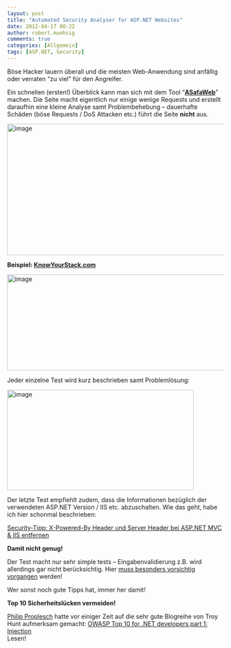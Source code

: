 ```yaml
---
layout: post
title: "Automated Security Analyser for ASP.NET Websites"
date: 2012-04-17 00:22
author: robert.muehsig
comments: true
categories: [Allgemein]
tags: [ASP.NET, Security]
---
```

<p>Böse Hacker lauern überall und die meisten Web-Anwendung sind anfällig oder verraten “zu viel” für den Angreifer. </p> <p>Ein schnellen (ersten!) Überblick kann man sich mit dem Tool “<a href="https://asafaweb.com"><strong>ASafaWeb</strong></a>” machen. Die Seite macht eigentlich nur einige wenige Requests und erstellt daraufhin eine kleine Analyse samt Problembehebung – dauerhafte Schäden (böse Requests / DoS Attacken etc.) führt die Seite <strong>nicht</strong> aus. </p> <p><a href="{{BASE_PATH}}/assets/wp-images/image1510.png"><img style="background-image: none; border-bottom: 0px; border-left: 0px; padding-left: 0px; padding-right: 0px; display: inline; border-top: 0px; border-right: 0px; padding-top: 0px" title="image" border="0" alt="image" src="{{BASE_PATH}}/assets/wp-images/image_thumb681.png" width="539" height="305"></a></p> <p><strong>Beispiel: <a href="http://www.knowyourstack.com">KnowYourStack.com</a></strong></p> <p><a href="https://asafaweb.com/Scan?Url=knowyourstack.com"><img style="background-image: none; border-bottom: 0px; border-left: 0px; padding-left: 0px; padding-right: 0px; display: inline; border-top: 0px; border-right: 0px; padding-top: 0px" title="image" border="0" alt="image" src="{{BASE_PATH}}/assets/wp-images/image1511.png" width="547" height="223"></a></p> <p>Jeder einzelne Test wird kurz beschrieben samt Problemlösung:</p> <p><a href="{{BASE_PATH}}/assets/wp-images/image1512.png"><img style="background-image: none; border-bottom: 0px; border-left: 0px; padding-left: 0px; padding-right: 0px; display: inline; border-top: 0px; border-right: 0px; padding-top: 0px" title="image" border="0" alt="image" src="{{BASE_PATH}}/assets/wp-images/image_thumb682.png" width="434" height="233"></a></p> <p>Der letzte Test empfiehlt zudem, dass die Informationen bezüglich der verwendeten ASP.NET Version / IIS etc. abzuschalten. Wie das geht, habe ich hier schonmal beschrieben:</p> <p><a href="http://code-inside.de/blog/2011/09/30/security-tipp-x-powered-by-header-und-server-header-bei-asp-net-mvc-iis-entfernen/">Security-Tipp: X-Powered-By Header und Server Header bei ASP.NET MVC &amp; IIS entfernen</a></p> <p><strong>Damit nicht genug!</strong></p> <p>Der Test macht nur sehr simple tests – Eingabenvalidierung z.B. wird allerdings gar nicht berücksichtig. Hier <a href="http://code-inside.de/blog/2012/04/03/xss-in-asp-net-mvcrequestvalidation-html-displayfor-mvchtmlstring/">muss besonders vorsichtig vorgangen</a> werden!</p>
<p>Wer sonst noch gute Tipps hat, immer her damit!</p>
<p><strong>Top 10 Sicherheitslücken vermeiden!</strong></p>
<p><a href="http://philipproplesch.de/post/gaengige-angriffe-auf-webseiten-vermeiden">Philip Proplesch</a> hatte vor einiger Zeit auf die sehr gute Blogreihe von Troy Hunt aufmerksam gemacht: <a href="http://www.troyhunt.com/2010/05/owasp-top-10-for-net-developers-part-1.html">OWASP Top 10 for .NET developers part 1: Injection</a><br/> Lesen!</p>
